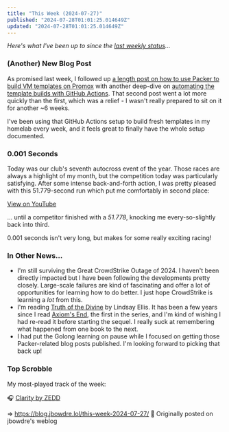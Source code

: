 ```yaml
---
title: "This Week (2024-07-27)"
published: "2024-07-28T01:01:25.014649Z"
updated: "2024-07-28T01:01:25.014649Z"
---
```


*Here's what I've been up to since the [last weekly status](/this-week-2024-07-19/)...*

### (Another) New Blog Post

As promised last week, I followed up [a length post on how to use Packer to build VM templates on Promox](https://runtimeterror.dev/building-proxmox-templates-packer/) with another deep-dive on [automating the template builds with GitHub Actions](https://runtimeterror.dev/automate-packer-builds-github-actions/). That second post went a lot more quickly than the first, which was a relief - I wasn't really prepared to sit on it for another ~6 weeks.

I've been using that GitHub Actions setup to build fresh templates in my homelab every week, and it feels great to finally have the whole setup documented.

### 0.001 Seconds

Today was our club's seventh autocross event of the year. Those races are always a highlight of my month, but the competition today was particularly satisfying. After some intense back-and-forth action, I was pretty pleased with this 51.779-second run which put me comfortably in second place:

[View on YouTube](https://youtu.be/U0EKRsuZXzM)

... until a competitor finished with a *51.778*, knocking me every-so-slightly back into third.

0.001 seconds isn't very long, but makes for some really exciting racing!

### In Other News...

- I'm still surviving the Great CrowdStrike Outage of 2024. I haven't been directly impacted but I have been following the developments pretty closely. Large-scale failures are kind of fascinating and offer a lot of opportunities for learning how to do better. I just hope CrowdStrike is learning a *lot* from this.
- I'm reading [Truth of the Divine](https://openlibrary.org/works/OL24198736W/Truth_of_the_Divine?edition=ia%3Atruthofdivineboo0000lind) by Lindsay Ellis. It has been a few years since I read [Axiom's End](https://openlibrary.org/works/OL20914838W/Axiom%27s_End?edition=ia%3Aaxiomsendnovel0000elli), the first in the series, and I'm kind of wishing I had re-read it before starting the sequel. I really suck at remembering what happened from one book to the next.
- I had put the Golong learning on pause while I focused on getting those Packer-related blog posts published. I'm looking forward to picking that back up!

### Top Scrobble

My most-played track of the week:

🎧 [Clarity by ZEDD](https://musicthread.app/link/2jqwfIfd3ecf0VE58Lx5kGvs0UF)

=> https://blog.jbowdre.lol/this-week-2024-07-27/ 📡 Originally posted on jbowdre's weblog